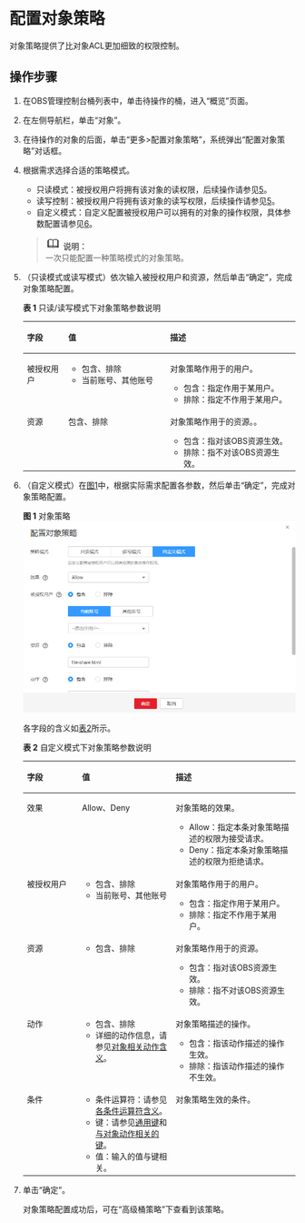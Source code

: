 # 配置对象策略<a name="obs_03_0075"></a>

对象策略提供了比对象ACL更加细致的权限控制。

## 操作步骤<a name="section1427668152517"></a>

1.  在OBS管理控制台桶列表中，单击待操作的桶，进入“概览”页面。
2.  在左侧导航栏，单击“对象”。
3.  在待操作的对象的后面，单击“更多\>配置对象策略”，系统弹出“配置对象策略”对话框。
4.  根据需求选择合适的策略模式。

    -   只读模式：被授权用户将拥有该对象的读权限，后续操作请参见[5](#li3552175452220)。
    -   读写控制：被授权用户将拥有该对象的读写权限，后续操作请参见[5](#li3552175452220)。
    -   自定义模式：自定义配置被授权用户可以拥有的对象的操作权限，具体参数配置请参见[6](#li588503161565)。

    >![](public_sys-resources/icon-note.gif) **说明：**   
    >一次只能配置一种策略模式的对象策略。  

5.  <a name="li3552175452220"></a>（只读模式或读写模式）依次输入被授权用户和资源，然后单击“确定”，完成对象策略配置。

    **表 1**  只读/读写模式下对象策略参数说明

    <a name="table374341792315"></a>
    <table><thead align="left"><tr id="row27504174239"><th class="cellrowborder" valign="top" width="15.151515151515152%" id="mcps1.2.4.1.1"><p id="p107559176234"><a name="p107559176234"></a><a name="p107559176234"></a>字段</p>
    </th>
    <th class="cellrowborder" valign="top" width="37.37373737373738%" id="mcps1.2.4.1.2"><p id="p37601517192320"><a name="p37601517192320"></a><a name="p37601517192320"></a>值</p>
    </th>
    <th class="cellrowborder" valign="top" width="47.474747474747474%" id="mcps1.2.4.1.3"><p id="p1976317170239"><a name="p1976317170239"></a><a name="p1976317170239"></a>描述</p>
    </th>
    </tr>
    </thead>
    <tbody><tr id="row8783617122317"><td class="cellrowborder" valign="top" width="15.151515151515152%" headers="mcps1.2.4.1.1 "><p id="p478519172231"><a name="p478519172231"></a><a name="p478519172231"></a>被授权用户</p>
    </td>
    <td class="cellrowborder" valign="top" width="37.37373737373738%" headers="mcps1.2.4.1.2 "><a name="ul278810179232"></a><a name="ul278810179232"></a><ul id="ul278810179232"><li>包含、排除</li><li>当前账号、其他账号</li></ul>
    </td>
    <td class="cellrowborder" valign="top" width="47.474747474747474%" headers="mcps1.2.4.1.3 "><p id="p19808171717235"><a name="p19808171717235"></a><a name="p19808171717235"></a>对象策略作用于的用户。</p>
    <a name="ul181061732318"></a><a name="ul181061732318"></a><ul id="ul181061732318"><li>包含：指定作用于某用户。</li><li>排除：指定不作用于某用户。</li></ul>
    </td>
    </tr>
    <tr id="row081741752319"><td class="cellrowborder" valign="top" width="15.151515151515152%" headers="mcps1.2.4.1.1 "><p id="p15821617102320"><a name="p15821617102320"></a><a name="p15821617102320"></a>资源</p>
    </td>
    <td class="cellrowborder" valign="top" width="37.37373737373738%" headers="mcps1.2.4.1.2 "><p id="p882465163013"><a name="p882465163013"></a><a name="p882465163013"></a>包含、排除</p>
    </td>
    <td class="cellrowborder" valign="top" width="47.474747474747474%" headers="mcps1.2.4.1.3 "><p id="p2084119170234"><a name="p2084119170234"></a><a name="p2084119170234"></a>对象策略作用于的资源。。</p>
    <a name="ul7842111712310"></a><a name="ul7842111712310"></a><ul id="ul7842111712310"><li>包含：指对该<span id="ph18231025193512"><a name="ph18231025193512"></a><a name="ph18231025193512"></a>OBS</span>资源生效。</li><li>排除：指不对该<span id="ph1560232264613"><a name="ph1560232264613"></a><a name="ph1560232264613"></a>OBS</span>资源生效。</li></ul>
    </td>
    </tr>
    </tbody>
    </table>

6.  <a name="li588503161565"></a>（自定义模式）在[图1](#fig53211555145821)中，根据实际需求配置各参数，然后单击“确定”，完成对象策略配置。

    **图 1**  对象策略<a name="fig53211555145821"></a>  
    ![](figures/对象策略.png "对象策略")

    各字段的含义如[表2](#table25824246144542)所示。 

    **表 2**  自定义模式下对象策略参数说明

    <a name="table25824246144542"></a>
    <table><thead align="left"><tr id="row20874365144542"><th class="cellrowborder" valign="top" width="20.202020202020204%" id="mcps1.2.4.1.1"><p id="p13102027144542"><a name="p13102027144542"></a><a name="p13102027144542"></a>字段</p>
    </th>
    <th class="cellrowborder" valign="top" width="34.343434343434346%" id="mcps1.2.4.1.2"><p id="p171671754714"><a name="p171671754714"></a><a name="p171671754714"></a>值</p>
    </th>
    <th class="cellrowborder" valign="top" width="45.45454545454546%" id="mcps1.2.4.1.3"><p id="p54631241144542"><a name="p54631241144542"></a><a name="p54631241144542"></a>描述</p>
    </th>
    </tr>
    </thead>
    <tbody><tr id="row10774617144542"><td class="cellrowborder" valign="top" width="20.202020202020204%" headers="mcps1.2.4.1.1 "><p id="p328816144542"><a name="p328816144542"></a><a name="p328816144542"></a>效果</p>
    </td>
    <td class="cellrowborder" valign="top" width="34.343434343434346%" headers="mcps1.2.4.1.2 "><p id="p616717174717"><a name="p616717174717"></a><a name="p616717174717"></a>Allow、Deny</p>
    </td>
    <td class="cellrowborder" valign="top" width="45.45454545454546%" headers="mcps1.2.4.1.3 "><p id="p4615114145517"><a name="p4615114145517"></a><a name="p4615114145517"></a>对象策略的效果。</p>
    <a name="ul2047392925512"></a><a name="ul2047392925512"></a><ul id="ul2047392925512"><li>Allow：指定本条对象策略描述的权限为接受请求。</li><li>Deny：指定本条对象策略描述的权限为拒绝请求。</li></ul>
    </td>
    </tr>
    <tr id="row46881427144542"><td class="cellrowborder" valign="top" width="20.202020202020204%" headers="mcps1.2.4.1.1 "><p id="p39299241144542"><a name="p39299241144542"></a><a name="p39299241144542"></a>被授权用户</p>
    </td>
    <td class="cellrowborder" valign="top" width="34.343434343434346%" headers="mcps1.2.4.1.2 "><a name="ul19561211185417"></a><a name="ul19561211185417"></a><ul id="ul19561211185417"><li>包含、排除</li><li>当前账号、其他账号</li></ul>
    </td>
    <td class="cellrowborder" valign="top" width="45.45454545454546%" headers="mcps1.2.4.1.3 "><p id="p15923506151121"><a name="p15923506151121"></a><a name="p15923506151121"></a>对象策略作用于的用户。</p>
    <a name="ul20577841145917"></a><a name="ul20577841145917"></a><ul id="ul20577841145917"><li>包含：指定作用于某用户。</li><li>排除：指定不作用于某用户。</li></ul>
    </td>
    </tr>
    <tr id="row26311294144542"><td class="cellrowborder" valign="top" width="20.202020202020204%" headers="mcps1.2.4.1.1 "><p id="p50840088144542"><a name="p50840088144542"></a><a name="p50840088144542"></a>资源</p>
    </td>
    <td class="cellrowborder" valign="top" width="34.343434343434346%" headers="mcps1.2.4.1.2 "><a name="ul151711055754"></a><a name="ul151711055754"></a><ul id="ul151711055754"><li>包含、排除</li></ul>
    </td>
    <td class="cellrowborder" valign="top" width="45.45454545454546%" headers="mcps1.2.4.1.3 "><p id="p24406454144542"><a name="p24406454144542"></a><a name="p24406454144542"></a>对象策略作用于的资源。</p>
    <a name="ul59851347012"></a><a name="ul59851347012"></a><ul id="ul59851347012"><li>包含：指对该<span id="ph717812325471"><a name="ph717812325471"></a><a name="ph717812325471"></a>OBS</span>资源生效。</li><li>排除：指不对该<span id="ph1967103454715"><a name="ph1967103454715"></a><a name="ph1967103454715"></a>OBS</span>资源生效。</li></ul>
    </td>
    </tr>
    <tr id="row461371117754"><td class="cellrowborder" valign="top" width="20.202020202020204%" headers="mcps1.2.4.1.1 "><p id="p420595051780"><a name="p420595051780"></a><a name="p420595051780"></a>动作</p>
    </td>
    <td class="cellrowborder" valign="top" width="34.343434343434346%" headers="mcps1.2.4.1.2 "><a name="ul732518295298"></a><a name="ul732518295298"></a><ul id="ul732518295298"><li>包含、排除</li><li>详细的动作信息，请参见<a href="对象策略简介.md#section357316019143">对象相关动作含义</a>。</li></ul>
    </td>
    <td class="cellrowborder" valign="top" width="45.45454545454546%" headers="mcps1.2.4.1.3 "><p id="p15012662143557"><a name="p15012662143557"></a><a name="p15012662143557"></a>对象策略描述的操作。</p>
    <a name="ul6624457113019"></a><a name="ul6624457113019"></a><ul id="ul6624457113019"><li>包含：指该动作描述的操作生效。</li><li>排除：指该动作描述的操作不生效。</li></ul>
    </td>
    </tr>
    <tr id="row8998688144542"><td class="cellrowborder" valign="top" width="20.202020202020204%" headers="mcps1.2.4.1.1 "><p id="p57805116144542"><a name="p57805116144542"></a><a name="p57805116144542"></a>条件</p>
    </td>
    <td class="cellrowborder" valign="top" width="34.343434343434346%" headers="mcps1.2.4.1.2 "><a name="ul63480483323"></a><a name="ul63480483323"></a><ul id="ul63480483323"><li>条件运算符：请参见<a href="对象策略简介.md#table123951040181917">各条件运算符含义</a>。</li><li>键：请参见<a href="对象策略简介.md#table9684187102015">通用键</a>和<a href="对象策略简介.md#table13921537142011">与对象动作相关的键</a>。</li><li>值：输入的值与键相关。</li></ul>
    </td>
    <td class="cellrowborder" valign="top" width="45.45454545454546%" headers="mcps1.2.4.1.3 "><p id="p51702780144542"><a name="p51702780144542"></a><a name="p51702780144542"></a>对象策略生效的条件。</p>
    </td>
    </tr>
    </tbody>
    </table>

7.  单击“确定”。

    对象策略配置成功后，可在“高级桶策略”下查看到该策略。


